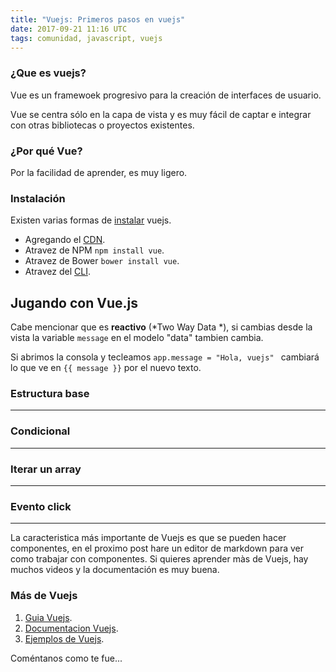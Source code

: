 ```yaml
---
title: "Vuejs: Primeros pasos en vuejs"
date: 2017-09-21 11:16 UTC
tags: comunidad, javascript, vuejs
---
```



### ¿Que es vuejs?

Vue es un framewoek progresivo para la creación de interfaces de usuario.

Vue se centra sólo en la capa de vista y es muy fácil de captar e integrar con otras bibliotecas o proyectos existentes.

### ¿Por qué Vue?

Por la facilidad de aprender, es muy ligero.


### Instalación

Existen varias formas de [instalar](https://vuejs.org/v2/guide/installation.html) vuejs.

* Agregando el [CDN](https://unpkg.com/vue).
* Atravez de NPM ```npm install vue```.
* Atravez de Bower ```bower install vue```.
* Atravez del [CLI](https://github.com/vuejs/vue-cli).

## Jugando con Vue.js

Cabe mencionar que es **reactivo** (*Two Way Data *), si cambias desde la vista la variable ```message``` en el modelo "data" tambien cambia.

Si abrimos la consola y tecleamos ```app.message = "Hola, vuejs" ``` cambiará lo que ve en ```{{ message }}``` por el nuevo texto.

### Estructura base

<script async src="//jsfiddle.net/juanvqz/dt2usnm7/7/embed/"></script>
<hr>

### Condicional

<script async src="//jsfiddle.net/juanvqz/hsqwx0ey/embed/"></script>
<hr>

### Iterar un array

<script async src="//jsfiddle.net/juanvqz/dqr32r25/8/embed/"></script>
<hr>

### Evento click
<script async src="//jsfiddle.net/juanvqz/zhbucqge/embed/"></script>
<hr>

La caracteristica más importante de Vuejs es que se pueden hacer componentes, en el proximo post hare un editor de markdown para ver como trabajar con componentes.
Si quieres aprender màs de Vuejs, hay muchos videos y la documentación es muy buena.

### Más de Vuejs

1. [Guia Vuejs](https://vuejs.org/v2/guide/).
2. [Documentacion Vuejs](https://vuejs.org/v2/api/).
3. [Ejemplos de Vuejs](https://vuejs.org/v2/examples/).


Coméntanos como te fue...
